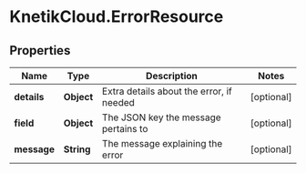 # KnetikCloud.ErrorResource

## Properties
Name | Type | Description | Notes
------------ | ------------- | ------------- | -------------
**details** | **Object** | Extra details about the error, if needed | [optional] 
**field** | **Object** | The JSON key the message pertains to | [optional] 
**message** | **String** | The message explaining the error | [optional] 


